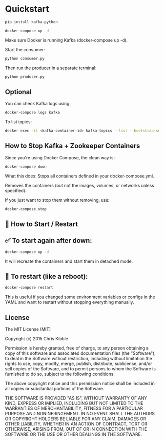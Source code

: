 # Quickstart

```bash
pip install kafka-python
```

```bash
docker-compose up -d
```

Make sure Docker is running Kafka (docker-compose up -d).

Start the consumer:

```bash
python consumer.py
```

Then run the producer in a separate terminal:

```bash
python producer.py
```

## Optional 
You can check Kafka logs using:

```bash
docker-compose logs kafka
```

To list topics:

```bash
docker exec -it <kafka-container-id> kafka-topics --list --bootstrap-server localhost:9092
```

## How to Stop Kafka + Zookeeper Containers

Since you're using Docker Compose, the clean way is:

```bash
docker-compose down
```

What this does:
Stops all containers defined in your docker-compose.yml.

Removes the containers (but not the images, volumes, or networks unless specified).

If you just want to stop them without removing, use:

```bash
docker-compose stop
```

## 🔄 How to Start / Restart

## ✅ To start again after down:

```bash
docker-compose up -d
```

It will recreate the containers and start them in detached mode.

## 🔁 To restart (like a reboot):

```bash
docker-compose restart
```

This is useful if you changed some environment variables or configs in the YAML and want to restart without stopping everything manually.

## License
 
The MIT License (MIT)

Copyright (c) 2015 Chris Kibble

Permission is hereby granted, free of charge, to any person obtaining a copy of this software and associated documentation files (the "Software"), to deal in the Software without restriction, including without limitation the rights to use, copy, modify, merge, publish, distribute, sublicense, and/or sell copies of the Software, and to permit persons to whom the Software is furnished to do so, subject to the following conditions:

The above copyright notice and this permission notice shall be included in all copies or substantial portions of the Software.

THE SOFTWARE IS PROVIDED "AS IS", WITHOUT WARRANTY OF ANY KIND, EXPRESS OR IMPLIED, INCLUDING BUT NOT LIMITED TO THE WARRANTIES OF MERCHANTABILITY, FITNESS FOR A PARTICULAR PURPOSE AND NONINFRINGEMENT. IN NO EVENT SHALL THE AUTHORS OR COPYRIGHT HOLDERS BE LIABLE FOR ANY CLAIM, DAMAGES OR OTHER LIABILITY, WHETHER IN AN ACTION OF CONTRACT, TORT OR OTHERWISE, ARISING FROM, OUT OF OR IN CONNECTION WITH THE SOFTWARE OR THE USE OR OTHER DEALINGS IN THE SOFTWARE.
